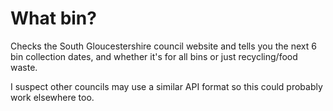 # What bin?

Checks the South Gloucestershire council website and tells you the next 6 bin collection dates,
and whether it's for all bins or just recycling/food waste.

I suspect other councils may use a similar API format so this could probably work elsewhere too.
